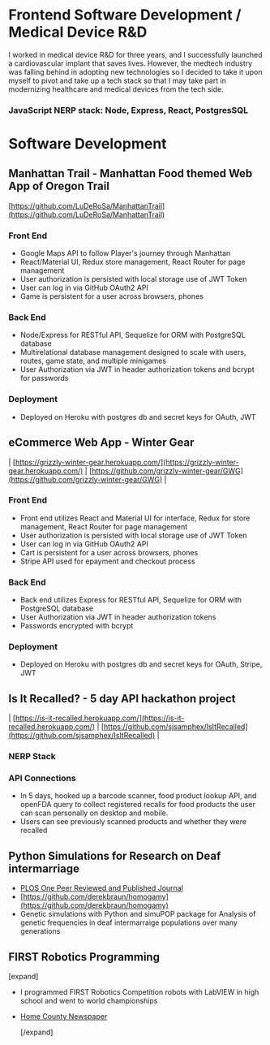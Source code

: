 # Frontend Software Development / Medical Device R&D

I worked in medical device R&D for three years, and I successfully launched a cardiovascular implant that saves lives. However, the medtech industry was falling behind in adopting new technologies so I decided to take it upon myself to pivot and take up a tech stack so that I may take part in modernizing healthcare and medical devices from the tech side.

### JavaScript NERP stack: Node, Express, React, PostgresSQL

# Software Development

## Manhattan Trail - Manhattan Food themed Web App of Oregon Trail

[https://github.com/LuDeRoSa/ManhattanTrail](https://github.com/LuDeRoSa/ManhattanTrail)

### Front End

- Google Maps API to follow Player's journey through Manhattan
- React/Material UI, Redux store management, React Router for page management
- User authorization is persisted with local storage use of JWT Token
- User can log in via GitHub OAuth2 API
- Game is persistent for a user across browsers, phones

### Back End

- Node/Express for RESTful API, Sequelize for ORM with PostgreSQL database
- Multirelational database management designed to scale with users, routes, game state, and multiple minigames
- User Authorization via JWT in header authorization tokens and bcrypt for passwords

### Deployment

- Deployed on Heroku with postgres db and secret keys for OAuth, JWT

## eCommerce Web App - Winter Gear

| [https://grizzly-winter-gear.herokuapp.com/](https://grizzly-winter-gear.herokuapp.com/) | [https://github.com/grizzly-winter-gear/GWG](https://github.com/grizzly-winter-gear/GWG) |

### Front End

- Front end utilizes React and Material UI for interface, Redux for store management, React Router for page management
- User authorization is persisted with local storage use of JWT Token
- User can log in via GitHub OAuth2 API
- Cart is persistent for a user across browsers, phones
- Stripe API used for epayment and checkout process

### Back End

- Back end utilizes Express for RESTful API, Sequelize for ORM with PostgreSQL database
- User Authorization via JWT in header authorization tokens
- Passwords encrypted with bcrypt

### Deployment

- Deployed on Heroku with postgres db and secret keys for OAuth, Stripe, JWT

## Is It Recalled? - 5 day API hackathon project

| [https://is-it-recalled.herokuapp.com/](https://is-it-recalled.herokuapp.com/) | [https://github.com/sjsamphex/IsItRecalled](https://github.com/sjsamphex/IsItRecalled) |

### NERP Stack

### API Connections

- In 5 days, hooked up a barcode scanner, food product lookup API, and openFDA query to collect registered recalls for food products the user can scan personally on desktop and mobile.
- Users can see previously scanned products and whether they were recalled

## Python Simulations for Research on Deaf intermarriage

- [PLOS One Peer Reviewed and Published Journal](https://journals.plos.org/plosone/article?id=10.1371/journal.pone.0241609)
- [https://github.com/derekbraun/homogamy](https://github.com/derekbraun/homogamy)
- Genetic simulations with Python and simuPOP package for Analysis of genetic frequencies in deaf intermarraige populations over many generations

## FIRST Robotics Programming

[expand]

- I programmed FIRST Robotics Competition robots with LabVIEW in high school and went to world championships
- [Home County Newspaper](https://www.gwinnettdailypost.com/archive/tech-team-from-suwanee-high-school-takes-on-the-world-this-weekend/article_592eb681-aca8-59ee-b78f-0b13ec62cbbb.html)

  [/expand]
